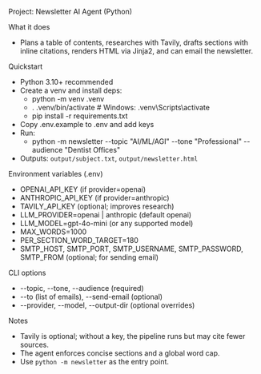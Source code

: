 Project: Newsletter AI Agent (Python)

What it does
- Plans a table of contents, researches with Tavily, drafts sections with inline citations, renders HTML via Jinja2, and can email the newsletter.

Quickstart
- Python 3.10+ recommended
- Create a venv and install deps:
  - python -m venv .venv
  - . .venv/bin/activate  # Windows: .venv\Scripts\activate
  - pip install -r requirements.txt
- Copy .env.example to .env and add keys
- Run:
  - python -m newsletter --topic "AI/ML/AGI" --tone "Professional" --audience "Dentist Offices"
- Outputs: `output/subject.txt`, `output/newsletter.html`

Environment variables (.env)
- OPENAI_API_KEY (if provider=openai)
- ANTHROPIC_API_KEY (if provider=anthropic)
- TAVILY_API_KEY (optional; improves research)
- LLM_PROVIDER=openai | anthropic (default openai)
- LLM_MODEL=gpt-4o-mini (or any supported model)
- MAX_WORDS=1000
- PER_SECTION_WORD_TARGET=180
- SMTP_HOST, SMTP_PORT, SMTP_USERNAME, SMTP_PASSWORD, SMTP_FROM (optional; for sending email)

CLI options
- --topic, --tone, --audience (required)
- --to (list of emails), --send-email (optional)
- --provider, --model, --output-dir (optional overrides)

Notes
- Tavily is optional; without a key, the pipeline runs but may cite fewer sources.
- The agent enforces concise sections and a global word cap.
- Use `python -m newsletter` as the entry point.

